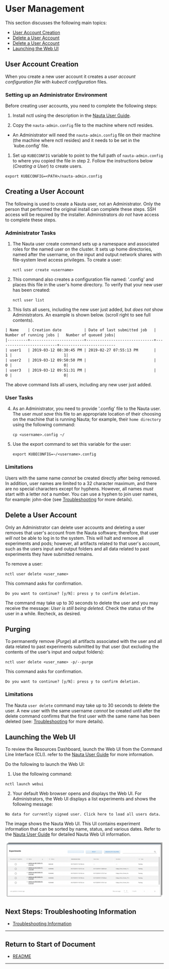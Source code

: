 # User Management 

This section discusses the following main topics: 

- [User Account Creation](#user-account-creation)  
- [Delete a User Account](#delete-a-user-account)
- [Delete a User Account](#delete-a-user-account)
- [Launching the Web UI](#launching-the-web-ui)

## User Account Creation

When you create a new user account it creates a _user account configuration file_ with _kubectl configuration_ files. 

### Setting up an Administrator Environment

Before creating user accounts, you need to complete the following steps:

1. Install nctl using the description in the [Nauta User Guide](/docs/user-guide).
   
2. Copy the `nauta-admin.config` file to the machine where nctl resides.  

- An Administrator will need the `nauta-admin.config` file on their machine (the machine where nctl resides) and it needs to be set in the `kube.config' file.

1. Set up `KUBECONFIG` variable to point to the full path of `nauta-admin.config` to where you copied the file in step 2. Follow the instructions below (_Creating a User_) to create users.

`export KUBECONFIG=<PATH>/nauta-admin.config`

## Creating a User Account

The following is used to create a Nauta user, not an Administrator. Only the person that performed the original install can complete these steps. SSH access will be required by the installer. Administrators _do not_ have access to complete these steps. 

### Administrator Tasks

1. The Nauta user create command sets up a namespace and associated roles for the named user on the cluster. It sets up home directories, named after the username, on the input and output network shares with file-system level access privileges. To create a user:
 
   `nctl user create <username>`

2. This command also creates a configuration file named: '<username>.config' and places this file in the user's home directory. To verify that your new user has been created:

   `nctl user list`

3. This lists all users, including the new user just added, but _does not_ show Administrators. An example is shown below. (scroll right to see full contents). 

```
| Name    | Creation date          | Date of last submitted job   |   Number of running jobs |   Number of queued jobs|
|---------+------------------------+------------------------------+--------------------------+-------------------------
| user1   | 2019-03-12 08:30:45 PM | 2019-02-27 07:55:13 PM       |                        1 |                       1|
| user2   | 2019-03-12 09:50:50 PM |                              |                        0 |                       0|
| user3   | 2019-03-12 09:51:31 PM |                              |                        0 |                       0|

```

The above command lists all users, including any new user just added.

### User Tasks

4. As an Administrator, you need to provide '<username>.config' file to the Nauta user. The user _must save_ this file to an appropriate location of their choosing on the machine that is running Nauta; for example, their `home directory` using the following command:
   
   `cp <username>.config ~/`

5. Use the export command to set this variable for the user:

   `export KUBECONFIG=~/<username>.config`

### Limitations

Users with the same name _cannot_ be created directly after being removed. In addition, user names are limited to a 32 character maximum, and there are no special characters except for hyphens. However, all names _must_ start with a letter _not_ a number. You can use a hyphen to join user names, for example: john-doe (see [Troubleshooting](../Troubleshooting/T.md) for more details). 


## Delete a User Account

Only an Administrator can delete user accounts and deleting a user removes that user's account from the Nauta software; therefore, that user _will not_ be able to log in to the system. This will halt and remove all experiments and pods; however, all artifacts related to that user's account, such as the users input and output folders and all data related to past experiments they have submitted remains. 

To remove a user:

 `nctl user delete <user_name>`

This command asks for confirmation. 

`Do you want to continue? [y/N]: press y to confirm deletion.`

The command may take up to 30 seconds to delete the user and you may receive the message: _User is still being deleted_. Check the status of the user in a while. Recheck, as desired.

## Purging

To permanently remove (_Purge_) all artifacts associated with the user and all data related to past experiments submitted by that user (but excluding the contents of the user’s input and output folders): 

`nctl user delete <user_name> -p/--purge`

This command asks for confirmation. 

`Do you want to continue? [y/N]: press y to confirm deletion.`
      
### Limitations	

The Nauta `user delete` command may take up to 30 seconds to delete the user. A new user with the same username _cannot_ be created until after the delete command confirms that the first user with the same name has been deleted (see: [Troubleshooting](../Troubleshooting/T.md) for more details).

## Launching the Web UI 

To review the Resources Dashboard, launch the Web UI from the Command Line Interface (CLI). refer to the [Nauta User Guide](../user-guide/) for more information.  

Do the following to launch the Web UI:

1. Use the following command:

`nctl launch webui` 
    
2. Your default Web browser opens and displays the Web UI. For Administrators, the Web UI displays a list experiments and shows the following message:

`No data for currently signed user. Click here to load all users data.`

The image shows the Nauta Web UI. This UI contains experiment information that can be sorted by name, status, and various dates. Refer to the [Nauta User Guide](/docs/user-guide) for detailed Nauta Web UI information.  

![New Users Added](../Z_examples/WEB.PNG)


## Next Steps: Troubleshooting Information

* [Troubleshooting Information](../Troubleshooting/T.md)

----------------------

## Return to Start of Document

* [README](../README.md)

----------------------


